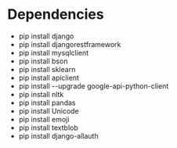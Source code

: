 # Dependencies

* pip install django
* pip install djangorestframework
* pip install mysqlclient
* pip install bson
* pip install sklearn
* pip install apiclient
* pip install --upgrade google-api-python-client
* pip install nltk
* pip install pandas
* pip install Unicode
* pip install emoji
* pip install textblob
*  pip install django-allauth